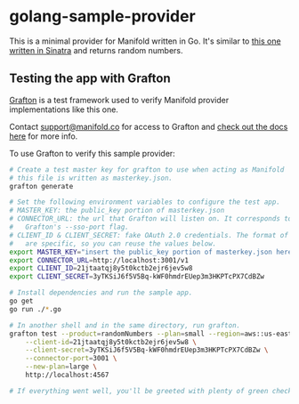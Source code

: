 # golang-sample-provider

This is a minimal provider for Manifold written in Go. It's similar to [this one written in Sinatra](https://github.com/manifoldco/ruby-sinatra-sample-provider) and returns random numbers.

## Testing the app with Grafton

[Grafton](https://github.com/manifoldco/grafton) is a test framework used to verify Manifold provider implementations like this one.

Contact [support@manifold.co](mailto:support@manifold.co) for access to
Grafton and [check out the docs here](https://docs.manifold.co/#section/Getting-Started/Using-Grafton) for more info.


To use Grafton to verify this sample provider:

```bash
# Create a test master key for grafton to use when acting as Manifold
# this file is written as masterkey.json.
grafton generate

# Set the following environment variables to configure the test app.
# MASTER_KEY: the public_key portion of masterkey.json
# CONNECTOR_URL: the url that Grafton will listen on. It corresponds to
#   Grafton's --sso-port flag.
# CLIENT_ID & CLIENT_SECRET: fake OAuth 2.0 credentials. The format of these
#   are specific, so you can reuse the values below.
export MASTER_KEY="insert the public_key portion of masterkey.json here"
export CONNECTOR_URL=http://localhost:3001/v1
export CLIENT_ID=21jtaatqj8y5t0kctb2ejr6jev5w8
export CLIENT_SECRET=3yTKSiJ6f5V5Bq-kWF0hmdrEUep3m3HKPTcPX7CdBZw

# Install dependencies and run the sample app.
go get
go run ./*.go

# In another shell and in the same directory, run grafton.
grafton test --product=randomNumbers --plan=small --region=aws::us-east-1 \
    --client-id=21jtaatqj8y5t0kctb2ejr6jev5w8 \
    --client-secret=3yTKSiJ6f5V5Bq-kWF0hmdrEUep3m3HKPTcPX7CdBZw \
    --connector-port=3001 \
    --new-plan=large \
    http://localhost:4567

# If everything went well, you'll be greeted with plenty of green check marks!
```
